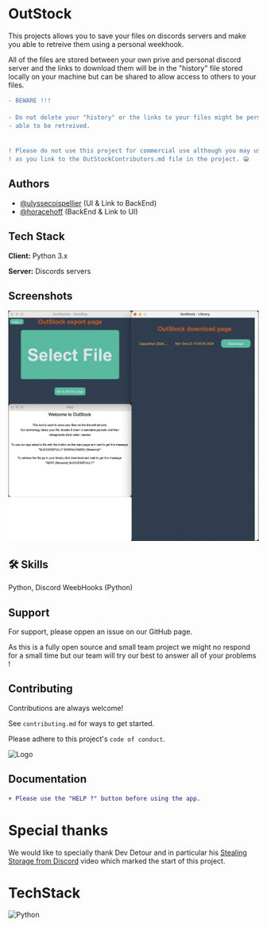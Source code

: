 
# OutStock

This projects allows you to save your files on discords servers and make you able to retreive them using a personal weekhook.

All of the files are stored between your own prive and personal discord server and the links to download them will be in the "history" file stored locally on your machine but can be shared to allow access to others to your files.

```diff
- BEWARE !!!

- Do not delete your "history" or the links to your files might be permanetly lost and wont be
- able to be retreived.


! Please do not use this project for commercial use although you may use our code in any project of yours as long
! as you link to the OutStockContributors.md file in the project. 😀

```

## Authors

- [@ulyssecoispellier](https://github.com/ulyssecoispellier) (UI & Link to BackEnd)
- [@horacehoff](https://github.com/horacehoff) (BackEnd & Link to UI)


## Tech Stack

**Client:** Python 3.x

**Server:** Discords servers


## Screenshots

![App Screenshot](https://github.com/horacehoff/outstock/blob/2ce8db1b02ac78935d1d86e58f688470472b8e29/readmeAssets/ScreenshotOfAllThePages.png)
## 🛠 Skills
Python, Discord WeebHooks (Python)


## Support

For support, please oppen an issue on our GitHub page.

As this is a fully open source and small team project we might no respond for a small time but our team will try our best to answer all of your problems !


## Contributing

Contributions are always welcome!

See `contributing.md` for ways to get started.

Please adhere to this project's `code of conduct`.




![Logo](https://raw.githubusercontent.com/horacehoff/outstock/refs/heads/main/guiAssets/outstock.ico?token=GHSAT0AAAAAACVTRRKZTJHPUL5JVVMYP5KOZXRHMIQ)

## Documentation

```diff
+ Please use the "HELP ?" button before using the app.
```


# Special thanks

We would like to specially thank Dev Detour and in particular his [Stealing Storage from Discord](https://www.youtube.com/watch?v=c_arQ-6ElYI) video which marked the start of this project.

# TechStack
![Python](https://img.shields.io/badge/python-3670A0?style=for-the-badge&logo=python&logoColor=ffdd54)
